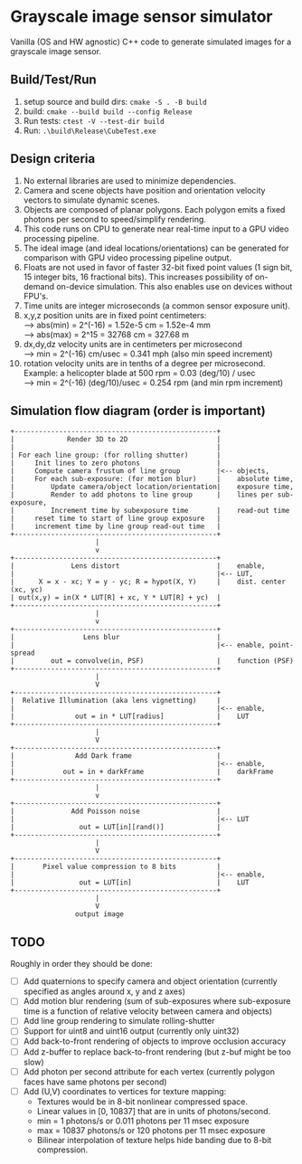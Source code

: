 # Grayscale image sensor simulator

Vanilla (OS and HW agnostic) C++ code to generate simulated images for a
grayscale image sensor.

## Build/Test/Run
1. setup source and build dirs: `cmake -S . -B build`
2. build: `cmake --build build --config Release`
3. Run tests: `ctest -V --test-dir build`
4. Run: `.\build\Release\CubeTest.exe`

## Design criteria

1. No external libraries are used to minimize dependencies.
1. Camera and scene objects have position and orientation velocity vectors
to simulate dynamic scenes.
1. Objects are composed of planar polygons.  Each polygon emits a fixed photons
per second to speed/simplify rendering.
1. This code runs on CPU to generate near real-time input to a GPU video
processing pipeline.
1. The ideal image (and ideal locations/orientations) can be generated for
comparison with GPU video processing pipeline output.
1. Floats are not used in favor of faster 32-bit fixed point values (1 sign bit, 15 integer
bits, 16 fractional bits). This increases possibility of on-demand on-device
simulation.  This also enables use on devices without FPU's.
1. Time units are integer microseconds (a common sensor exposure unit).
1. x,y,z position units are in fixed point centimeters:  
--> abs(min) = 2^(-16) = 1.52e-5 cm = 1.52e-4 mm  
--> abs(max) = 2^15 = 32768 cm = 327.68 m
1. dx,dy,dz velocity units are in centimeters per microsecond  
--> min = 2^(-16) cm/usec = 0.341 mph (also min speed increment)
1. rotation velocity units are in tenths of a degree per microsecond. Example:
a helicopter blade at 500 rpm = 0.03 (deg/10) / usec  
--> min = 2^(-16) (deg/10)/usec = 0.254 rpm (and min rpm increment)

## Simulation flow diagram (order is important)
```
+--------------------------------------------------+
|             Render 3D to 2D                      |
|                                                  |
| For each line group: (for rolling shutter)       |
|     Init lines to zero photons                   |
|     Compute camera frustum of line group         |<-- objects,
|     For each sub-exposure: (for motion blur)     |    absolute time,
|         Update camera/object location/orientation|    exposure time,
|         Render to add photons to line group      |    lines per sub-exposure,
|         Increment time by subexposure time       |    read-out time
|     reset time to start of line group exposure   |
|     increment time by line group read-out time   |
+--------------------------------------------------+
                     |
                     v
+--------------------------------------------------+
|              Lens distort                        |    enable,
|                                                  |<-- LUT,
|      X = x - xc; Y = y - yc; R = hypot(X, Y)     |    dist. center (xc, yc)
| out(x,y) = in(X * LUT[R] + xc, Y * LUT[R] + yc)  |
+--------------------------------------------------+
                     |
                     v
+--------------------------------------------------+
|                 Lens blur                        |
|                                                  |<-- enable, point-spread
|         out = convolve(in, PSF)                  |    function (PSF)
+--------------------------------------------------+
                     |
                     V
+--------------------------------------------------+
|  Relative Illumination (aka lens vignetting)     |
|                                                  |<-- enable,
|               out = in * LUT[radius]             |    LUT
+--------------------------------------------------+
                     |
                     V
+--------------------------------------------------+
|               Add Dark frame                     |
|                                                  |<-- enable,
|            out = in + darkFrame                  |    darkFrame
+--------------------------------------------------+
                     |
                     v
+--------------------------------------------------+
|              Add Poisson noise                   |
|                                                  |<-- LUT
|                out = LUT[in][rand()]             |
+--------------------------------------------------+
                     |
                     V
+--------------------------------------------------+
|       Pixel value compression to 8 bits          |
|                                                  |<-- enable,
|                out = LUT[in]                     |    LUT
+--------------------------------------------------+
                     |
                     V
                output image
```

## TODO
Roughly in order they should be done:
- [ ] Add quaternions to specify camera and object orientation (currently specified
as angles around x, y and z axes)
- [ ] Add motion blur rendering (sum of sub-exposures where sub-exposure time
is a function of relative velocity between camera and objects)
- [ ] Add line group rendering to simulate rolling-shutter
- [ ] Support for uint8 and uint16 output (currently only uint32)
- [ ] Add back-to-front rendering of objects to improve occlusion accuracy
- [ ] Add z-buffer to replace back-to-front rendering (but z-buf might be too slow)
- [ ] Add photon per second attribute for each vertex (currently polygon faces
have same photons per second)
- [ ] Add (U,V) coordinates to vertices for texture mapping:
  - Textures would be in 8-bit nonlinear compressed space.
  - Linear values in [0, 10837] that are in units of photons/second.
  - min =     1 photons/s or 0.011 photons per 11 msec exposure
  - max = 10837 photons/s or 120 photons per 11 msec exposure
  - Bilinear interpolation of texture helps hide banding due to 8-bit compression.

